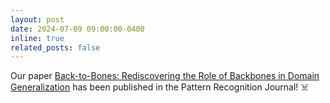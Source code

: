 ```yaml
---
layout: post
date: 2024-07-09 09:00:00-0400
inline: true
related_posts: false
---
```


Our paper [Back-to-Bones: Rediscovering the Role of Backbones in Domain Generalization](https://www.sciencedirect.com/science/article/pii/S0031320324005132) has been published in the Pattern Recognition Journal! ☠️
